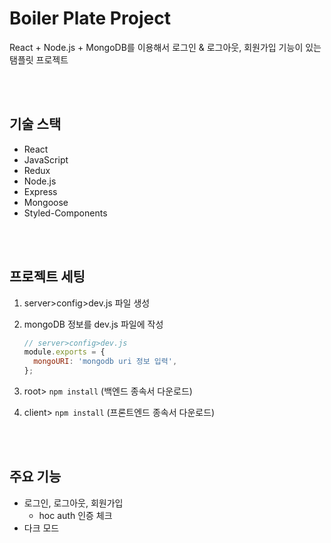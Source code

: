 # Boiler Plate Project

React + Node.js + MongoDB를 이용해서 로그인 & 로그아웃, 회원가입 기능이 있는 탬플릿 프로젝트

<br>
<br>

## 기술 스택

- React
- JavaScript
- Redux
- Node.js
- Express
- Mongoose
- Styled-Components

<br>
<br>

## 프로젝트 세팅

1. server>config>dev.js 파일 생성
2. mongoDB 정보를 dev.js 파일에 작성

   ```js
   // server>config>dev.js
   module.exports = {
     mongoURI: 'mongodb uri 정보 입력',
   };
   ```

3. root> `npm install` (백엔드 종속서 다운로드)
4. client> `npm install` (프론트엔드 종속서 다운로드)

<br>
<br>

## 주요 기능

- 로그인, 로그아웃, 회원가입
  - hoc auth 인증 체크
- 다크 모드
